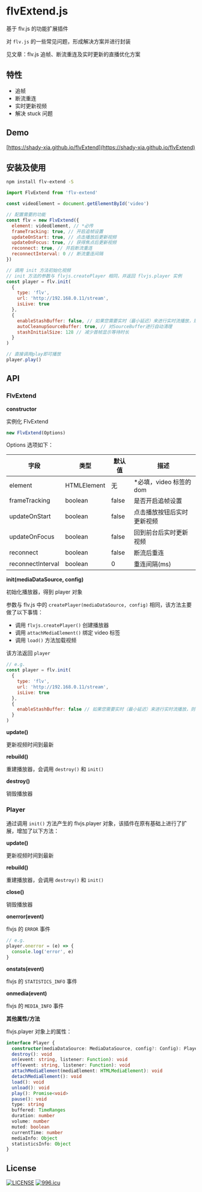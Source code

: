 # flvExtend.js

基于 flv.js 的功能扩展插件

对 `flv.js` 的一些常见问题，形成解决方案并进行封装

见文章：flv.js 追帧、断流重连及实时更新的直播优化方案

## 特性

- 追帧
- 断流重连
- 实时更新视频
- 解决 stuck 问题

## Demo

[https://shady-xia.github.io/flvExtend](https://shady-xia.github.io/flvExtend)

## 安装及使用

```bash
npm install flv-extend -S
```

```js
import FlvExtend from 'flv-extend'

const videoElement = document.getElementById('video')

// 配置需要的功能
const flv = new FlvExtend({
  element: videoElement, // *必传
  frameTracking: true, // 开启追帧设置
  updateOnStart: true, // 点击播放后更新视频
  updateOnFocus: true, // 获得焦点后更新视频
  reconnect: true, // 开启断流重连
  reconnectInterval: 0 // 断流重连间隔
})

// 调用 init 方法初始化视频
// init 方法的参数与 flvjs.createPlayer 相同，并返回 flvjs.player 实例
const player = flv.init(
  {
    type: 'flv',
    url: 'http://192.168.0.11/stream',
    isLive: true
  },
  {
    enableStashBuffer: false, // 如果您需要实时（最小延迟）来进行实时流播放，则设置为false
    autoCleanupSourceBuffer: true, // 对SourceBuffer进行自动清理
    stashInitialSize: 128 // 减少首帧显示等待时长
  }
)

// 直接调用play即可播放
player.play()
```

## API

### FlvExtend

**constructor**

实例化 FlvExtend

```js
new FlvExtend(Options)
```

Options 选项如下：


| 字段              | 类型        | 默认值 | 描述                       |
| ------------------- | ------------- | -------- | ---------------------------- |
| element           | HTMLElement | 无     | \*必填，video 标签的 dom   |
| frameTracking     | boolean     | false  | 是否开启追帧设置           |
| updateOnStart     | boolean     | false  | 点击播放按钮后实时更新视频 |
| updateOnFocus     | boolean     | false  | 回到前台后实时更新视频     |
| reconnect         | boolean     | false  | 断流后重连                 |
| reconnectInterval | boolean     | 0      | 重连间隔(ms)               |


**init(mediaDataSource, config)**

初始化播放器，得到 player 对象

参数与 flv.js 中的 `createPlayer(mediaDataSource, config)` 相同，该方法主要做了以下事情：

- 调用 `flvjs.createPlayer()` 创建播放器
- 调用 `attachMediaElement()` 绑定 video 标签
- 调用 `load()` 方法加载视频

该方法返回 `player`

```js
// e.g.
const player = flv.init(
  {
    type: 'flv',
    url: 'http://192.168.0.11/stream',
    isLive: true
  },
  {
    enableStashBuffer: false // 如果您需要实时（最小延迟）来进行实时流播放，则设置为false
  }
)
```

**update()**

更新视频时间到最新

**rebuild()**

重建播放器，会调用 `destroy()` 和 `init()`

**destroy()**

销毁播放器


### Player

通过调用 `init()` 方法产生的 flvjs.player 对象，该插件在原有基础上进行了扩展，增加了以下方法：

**update()**

更新视频时间到最新

**rebuild()**

重建播放器，会调用 `destroy()` 和 `init()`

**close()**

销毁播放器

**onerror(event)**

flvjs 的 `ERROR` 事件

```js
// e.g.
player.onerror = (e) => {
  console.log('error', e)
}
```

**onstats(event)**

flvjs 的 `STATISTICS_INFO` 事件

**onmedia(event)**

flvjs 的 `MEDIA_INFO` 事件

**其他属性/方法**

flvjs.player 对象上的属性：

```typescript
interface Player {
  constructor(mediaDataSource: MediaDataSource, config?: Config): Player
  destroy(): void
  on(event: string, listener: Function): void
  off(event: string, listener: Function): void
  attachMediaElement(mediaElement: HTMLMediaElement): void
  detachMediaElement(): void
  load(): void
  unload(): void
  play(): Promise<void>
  pause(): void
  type: string
  buffered: TimeRanges
  duration: number
  volume: number
  muted: boolean
  currentTime: number
  mediaInfo: Object
  statisticsInfo: Object
}
```

## License

[![LICENSE](https://img.shields.io/badge/license-Anti%20996-blue.svg)](https://github.com/996icu/996.ICU/blob/master/LICENSE)
[![996.icu](https://img.shields.io/badge/link-996.icu-red.svg)](https://996.icu)
